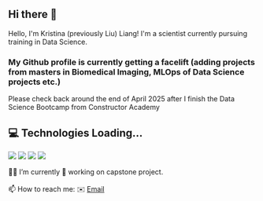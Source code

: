 ## Hi there 👋

Hello, I'm Kristina (previously Liu) Liang! I'm a scientist currently pursuing training in Data Science. 

### My Github profile is currently getting a facelift (adding projects from masters in Biomedical Imaging, MLOps of Data Science projects etc.) 
Please check back around the end of April 2025 after I finish the Data Science Bootcamp from Constructor Academy

## 💻 Technologies Loading...
<p>
   <img src="https://img.shields.io/badge/-Python-05122A?style=flat&logo=python">
   <img src="https://img.shields.io/badge/-Git-05122A?style=flat&logo=git">
   <img src="https://img.shields.io/badge/TensorFlow-FF3F06?style=for-the-badge&logo=tensorflow&logoColor=white)">
   <img src="https://img.shields.io/badge/scikit%20learn-F7931E?style=for-the-badge&logo=scikit-learn&logoColor=white)">
</p>

<p>
👨‍💻 I’m currently 🔧 working on capstone project. <br>
<br>
📫 How to reach me: ✉️ <a href="mailto:liang.kristina.cal@gmail.com">Email</a> 

</p>

<!--
**liu-kristina/liu-kristina** is a ✨ _special_ ✨ repository because its `README.md` (this file) appears on your GitHub profile.

Here are some ideas to get you started:

- 🔭 I’m currently working on ...
- 🌱 I’m currently learning ...
- 👯 I’m looking to collaborate on ...
- 🤔 I’m looking for help with ...
- 💬 Ask me about ...
- 📫 How to reach me: ...
- 😄 Pronouns: ...
- ⚡ Fun fact: ...
-->
